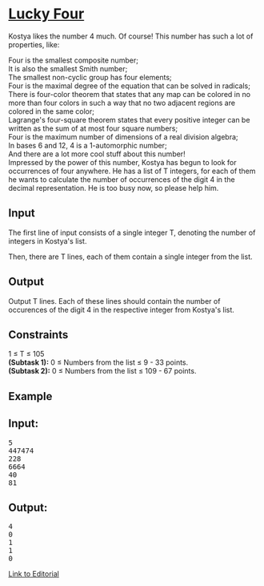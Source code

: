 # [Lucky Four](https://www.codechef.com/LTIME21/problems/LUCKFOUR)

Kostya likes the number 4 much. Of course! This number has such a lot of properties, like:</br>

Four is the smallest composite number;</br>
It is also the smallest Smith number;</br>
The smallest non-cyclic group has four elements;</br>
Four is the maximal degree of the equation that can be solved in radicals;</br>
There is four-color theorem that states that any map can be colored in no more than four colors in such a way that no two adjacent regions are colored in the same color;</br>
Lagrange's four-square theorem states that every positive integer can be written as the sum of at most four square numbers;</br>
Four is the maximum number of dimensions of a real division algebra;</br>
In bases 6 and 12, 4 is a 1-automorphic number;</br>
And there are a lot more cool stuff about this number!</br>
Impressed by the power of this number, Kostya has begun to look for occurrences of four anywhere. He has a list of T integers, for each of them he wants to calculate the number of occurrences of the digit 4 in the decimal representation. He is too busy now, so please help him.</br>

## Input
The first line of input consists of a single integer T, denoting the number of integers in Kostya's list.</br>

Then, there are T lines, each of them contain a single integer from the list.</br>

## Output
Output T lines. Each of these lines should contain the number of occurences of the digit 4 in the respective integer from Kostya's list.</br>

## Constraints
1 ≤ T ≤ 105</br>
**(Subtask 1):** 0 ≤ Numbers from the list ≤ 9 - 33 points.</br>
**(Subtask 2):** 0 ≤ Numbers from the list ≤ 109 - 67 points.</br>

## Example

## Input:
<pre>
5
447474
228
6664
40
81
</pre>

## Output:
<pre>
4
0
1
1
0
</pre>

[Link to Editorial](http://discuss.codechef.com/problems/LUCKFOUR)
